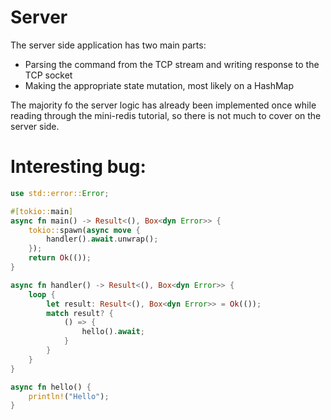 # Server
The server side application has two main parts:

- Parsing the command from the TCP stream and writing response to the TCP socket
- Making the appropriate state mutation, most likely on a HashMap

The majority fo the server logic has already been implemented once while reading through the mini-redis tutorial, so there is not much to cover on the server side.

# Interesting bug:

```rust
use std::error::Error;

#[tokio::main]
async fn main() -> Result<(), Box<dyn Error>> {
    tokio::spawn(async move {
        handler().await.unwrap();
    });
    return Ok(());
}

async fn handler() -> Result<(), Box<dyn Error>> {
    loop {
        let result: Result<(), Box<dyn Error>> = Ok(());
        match result? {
            () => {
                hello().await;
            }
        }
    }
}

async fn hello() {
    println!("Hello");
}
```
